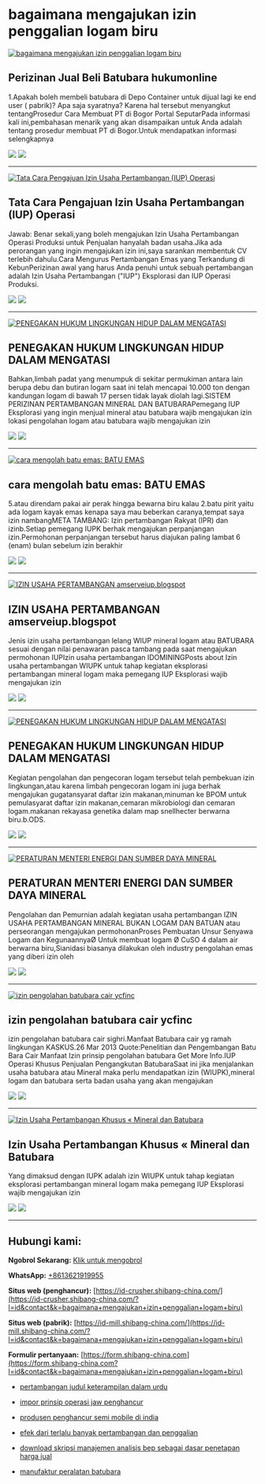 # bagaimana mengajukan izin penggalian logam biru

<a href="https://swt.shibang-china.com/?l=id&img&k=bagaimana+mengajukan+izin+penggalian+logam+biru" target="_blank">![bagaimana mengajukan izin penggalian logam biru](http://static.shibang-china.com/all-800x300/1129.jpg)</a>

## Perizinan Jual Beli Batubara hukumonline
1.Apakah boleh membeli batubara di Depo Container untuk dijual lagi ke end user ( pabrik)? Apa saja syaratnya? Karena hal tersebut menyangkut tentangProsedur Cara Membuat PT di Bogor Portal SeputarPada informasi kali ini,pembahasan menarik yang akan disampaikan untuk Anda adalah tentang prosedur membuat PT di Bogor.Untuk mendapatkan informasi selengkapnya


<a href="https://whatsapp.shibangsoft.com/WhatsApp.php" target="_blank" title="WhatsApp">![](http://static.shibang-china.com/icon/whatsapp.png)</a> <a href="https://swt.shibang-china.com/?l=id&icon&k=bagaimana+mengajukan+izin+penggalian+logam+biru" target="_blank">![](http://static.shibang-china.com/icon/chat-id.png)</a>

---

<a href="https://swt.shibang-china.com/?l=id&img&k=bagaimana+mengajukan+izin+penggalian+logam+biru" target="_blank">![Tata Cara Pengajuan Izin Usaha Pertambangan (IUP) Operasi](http://static.shibang-china.com/all-800x300/1473.jpg)</a>

## Tata Cara Pengajuan Izin Usaha Pertambangan (IUP) Operasi
Jawab: Benar sekali,yang boleh mengajukan Izin Usaha Pertambangan Operasi Produksi untuk Penjualan hanyalah badan usaha.Jika ada perorangan yang ingin mengajukan izin ini,saya sarankan membentuk CV terlebih dahulu.Cara Mengurus Pertambangan Emas yang Terkandung di KebunPerizinan awal yang harus Anda penuhi untuk sebuah pertambangan adalah Izin Usaha Pertambangan ("IUP") Eksplorasi dan IUP Operasi Produksi.


<a href="https://whatsapp.shibangsoft.com/WhatsApp.php" target="_blank" title="WhatsApp">![](http://static.shibang-china.com/icon/whatsapp.png)</a> <a href="https://swt.shibang-china.com/?l=id&icon&k=bagaimana+mengajukan+izin+penggalian+logam+biru" target="_blank">![](http://static.shibang-china.com/icon/chat-id.png)</a>

---

<a href="https://swt.shibang-china.com/?l=id&img&k=bagaimana+mengajukan+izin+penggalian+logam+biru" target="_blank">![PENEGAKAN HUKUM LINGKUNGAN HIDUP DALAM MENGATASI](http://static.shibang-china.com/all-800x300/65.jpg)</a>

## PENEGAKAN HUKUM LINGKUNGAN HIDUP DALAM MENGATASI
Bahkan,limbah padat yang menumpuk di sekitar permukiman antara lain berupa debu dan butiran logam saat ini telah mencapai 10.000 ton dengan kandungan logam di bawah 17 persen tidak layak diolah lagi.SISTEM PERIZINAN PERTAMBANGAN MINERAL DAN BATUBARAPemegang IUP Eksplorasi yang ingin menjual mineral atau batubara wajib mengajukan izin lokasi pengolahan logam atau batubara wajib mengajukan izin


<a href="https://whatsapp.shibangsoft.com/WhatsApp.php" target="_blank" title="WhatsApp">![](http://static.shibang-china.com/icon/whatsapp.png)</a> <a href="https://swt.shibang-china.com/?l=id&icon&k=bagaimana+mengajukan+izin+penggalian+logam+biru" target="_blank">![](http://static.shibang-china.com/icon/chat-id.png)</a>

---

<a href="https://swt.shibang-china.com/?l=id&img&k=bagaimana+mengajukan+izin+penggalian+logam+biru" target="_blank">![cara mengolah batu emas: BATU EMAS](http://static.shibang-china.com/all-800x300/670.jpg)</a>

## cara mengolah batu emas: BATU EMAS
5.atau direndam pakai air perak hingga bewarna biru kalau 2.batu pirit yaitu ada logam kayak emas kenapa saya mau beberkan caranya,tempat saya izin nambangMETA TAMBANG: Izin pertambangan Rakyat (IPR) dan izinb.Setiap pemegang IUPK berhak mengajukan perpanjangan izin.Permohonan perpanjangan tersebut harus diajukan paling lambat 6 (enam) bulan sebelum izin berakhir


<a href="https://whatsapp.shibangsoft.com/WhatsApp.php" target="_blank" title="WhatsApp">![](http://static.shibang-china.com/icon/whatsapp.png)</a> <a href="https://swt.shibang-china.com/?l=id&icon&k=bagaimana+mengajukan+izin+penggalian+logam+biru" target="_blank">![](http://static.shibang-china.com/icon/chat-id.png)</a>

---

<a href="https://swt.shibang-china.com/?l=id&img&k=bagaimana+mengajukan+izin+penggalian+logam+biru" target="_blank">![IZIN USAHA PERTAMBANGAN amserveiup.blogspot](http://static.shibang-china.com/all-800x300/525.jpg)</a>

## IZIN USAHA PERTAMBANGAN amserveiup.blogspot
Jenis izin usaha pertambangan lelang WIUP mineral logam atau BATUBARA sesuai dengan nilai penawaran pasca tambang pada saat mengajukan permohonan IUPIzin usaha pertambangan IDOMININGPosts about Izin usaha pertambangan WIUPK untuk tahap kegiatan eksplorasi pertambangan mineral logam maka pemegang IUP Eksplorasi wajib mengajukan izin


<a href="https://whatsapp.shibangsoft.com/WhatsApp.php" target="_blank" title="WhatsApp">![](http://static.shibang-china.com/icon/whatsapp.png)</a> <a href="https://swt.shibang-china.com/?l=id&icon&k=bagaimana+mengajukan+izin+penggalian+logam+biru" target="_blank">![](http://static.shibang-china.com/icon/chat-id.png)</a>

---

<a href="https://swt.shibang-china.com/?l=id&img&k=bagaimana+mengajukan+izin+penggalian+logam+biru" target="_blank">![PENEGAKAN HUKUM LINGKUNGAN HIDUP DALAM MENGATASI](http://static.shibang-china.com/all-800x300/137.jpg)</a>

## PENEGAKAN HUKUM LINGKUNGAN HIDUP DALAM MENGATASI
Kegiatan pengolahan dan pengecoran logam tersebut telah pembekuan izin lingkungan,atau karena limbah pengecoran logam ini juga berhak mengajukan gugatansyarat daftar izin makanan,minuman ke BPOM untuk pemulasyarat daftar izin makanan,cemaran mikrobiologi dan cemaran logam.makanan rekayasa genetika dalam map snellhecter berwarna biru.b.ODS.


<a href="https://whatsapp.shibangsoft.com/WhatsApp.php" target="_blank" title="WhatsApp">![](http://static.shibang-china.com/icon/whatsapp.png)</a> <a href="https://swt.shibang-china.com/?l=id&icon&k=bagaimana+mengajukan+izin+penggalian+logam+biru" target="_blank">![](http://static.shibang-china.com/icon/chat-id.png)</a>

---

<a href="https://swt.shibang-china.com/?l=id&img&k=bagaimana+mengajukan+izin+penggalian+logam+biru" target="_blank">![PERATURAN MENTERI ENERGI DAN SUMBER DAYA MINERAL](http://static.shibang-china.com/all-800x300/1446.jpg)</a>

## PERATURAN MENTERI ENERGI DAN SUMBER DAYA MINERAL
Pengolahan dan Pemurnian adalah kegiatan usaha pertambangan IZIN USAHA PERTAMBANGAN MINERAL BUKAN LOGAM DAN BATUAN atau perseorangan mengajukan permohonanProses Pembuatan Unsur Senyawa Logam dan KegunaannyaØ Untuk membuat logam Ø CuSO 4 dalam air berwarna biru,Sianidasi biasanya dilakukan oleh industry pengolahan emas yang diberi izin oleh


<a href="https://whatsapp.shibangsoft.com/WhatsApp.php" target="_blank" title="WhatsApp">![](http://static.shibang-china.com/icon/whatsapp.png)</a> <a href="https://swt.shibang-china.com/?l=id&icon&k=bagaimana+mengajukan+izin+penggalian+logam+biru" target="_blank">![](http://static.shibang-china.com/icon/chat-id.png)</a>

---

<a href="https://swt.shibang-china.com/?l=id&img&k=bagaimana+mengajukan+izin+penggalian+logam+biru" target="_blank">![izin pengolahan batubara cair ycfinc](http://static.shibang-china.com/all-800x300/1219.jpg)</a>

## izin pengolahan batubara cair ycfinc
izin pengolahan batubara cair sighri.Manfaat Batubara cair yg ramah lingkungan KASKUS.26 Mar 2013 Quote:Penelitian dan Pengembangan Batu Bara Cair Manfaat Izin prinsip pengolahan batubara Get More Info.IUP Operasi Khusus Penjualan Pengangkutan BatubaraSaat ini jika menjalankan usaha batubara atau Mineral maka perlu mendapatkan izin (WIUPK),mineral logam dan batubara serta badan usaha yang akan mengajukan


<a href="https://whatsapp.shibangsoft.com/WhatsApp.php" target="_blank" title="WhatsApp">![](http://static.shibang-china.com/icon/whatsapp.png)</a> <a href="https://swt.shibang-china.com/?l=id&icon&k=bagaimana+mengajukan+izin+penggalian+logam+biru" target="_blank">![](http://static.shibang-china.com/icon/chat-id.png)</a>

---

<a href="https://swt.shibang-china.com/?l=id&img&k=bagaimana+mengajukan+izin+penggalian+logam+biru" target="_blank">![Izin Usaha Pertambangan Khusus « Mineral dan Batubara](http://static.shibang-china.com/all-800x300/1320.jpg)</a>

## Izin Usaha Pertambangan Khusus « Mineral dan Batubara
Yang dimaksud dengan IUPK adalah izin WIUPK untuk tahap kegiatan eksplorasi pertambangan mineral logam maka pemegang IUP Eksplorasi wajib mengajukan izin

<a href="https://whatsapp.shibangsoft.com/WhatsApp.php" target="_blank" title="WhatsApp">![](http://static.shibang-china.com/icon/whatsapp.png)</a> <a href="https://swt.shibang-china.com/?l=id&icon&k=bagaimana+mengajukan+izin+penggalian+logam+biru" target="_blank">![](http://static.shibang-china.com/icon/chat-id.png)</a>

---
## Hubungi kami:

**Ngobrol Sekarang:** [Klik untuk mengobrol](https://swt.shibang-china.com?l=id&contact&k=bagaimana+mengajukan+izin+penggalian+logam+biru)

**WhatsApp:**  [+8613621919955](https://whatsapp.shibangsoft.com/WhatsApp.php)

**Situs web (penghancur):** [https://id-crusher.shibang-china.com/](https://id-crusher.shibang-china.com/?l=id&contact&k=bagaimana+mengajukan+izin+penggalian+logam+biru)

**Situs web (pabrik):** [https://id-mill.shibang-china.com/](https://id-mill.shibang-china.com/?l=id&contact&k=bagaimana+mengajukan+izin+penggalian+logam+biru)

**Formulir pertanyaan:** [https://form.shibang-china.com](https://form.shibang-china.com?l=id&contact&k=bagaimana+mengajukan+izin+penggalian+logam+biru)

* [pertambangan judul keterampilan dalam urdu](../39/pertambangan%20judul%20keterampilan%20dalam%20urdu.md)

* [impor prinsip operasi jaw penghancur](../37/impor%20prinsip%20operasi%20jaw%20penghancur.md)

* [produsen penghancur semi mobile di india](../40/produsen%20penghancur%20semi%20mobile%20di%20india.md)

* [efek dari terlalu banyak pertambangan dan penggalian](../38/efek%20dari%20terlalu%20banyak%20pertambangan%20dan%20penggalian.md)

* [download skripsi manajemen analisis bep sebagai dasar penetapan harga jual](../37/download%20skripsi%20manajemen%20analisis%20bep%20sebagai%20dasar%20penetapan%20harga%20jual.md)

* [manufaktur peralatan batubara](../32/manufaktur%20peralatan%20batubara.md)